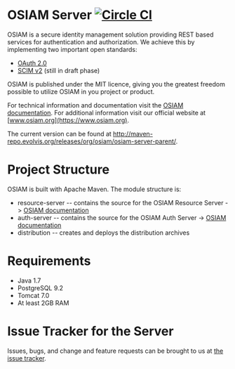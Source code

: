 OSIAM Server [![Circle CI](https://circleci.com/gh/osiam/server.svg?style=svg)](https://circleci.com/gh/osiam/server)
============

OSIAM is a secure identity management solution providing REST based services for
authentication and authorization. We achieve this by implementing two important
open standards:

* [OAuth 2.0](http://oauth.net/2/)
* [SCIM v2](http://www.simplecloud.info/) (still in draft phase)

OSIAM is published under the MIT licence, giving you the greatest freedom possible to
utilize OSIAM in you project or product.

For technical information and documentation visit the [OSIAM documentation](https://github.com/osiam/server/tree/master/docs).
For additional information visit our official website at [www.osiam.org](https://www.osiam.org).

The current version can be found at http://maven-repo.evolvis.org/releases/org/osiam/osiam-server-parent/.

# Project Structure

OSIAM is built with Apache Maven. The module structure is:

* resource-server -- contains the source for the OSIAM Resource Server -> [OSIAM documentation](https://github.com/osiam/server/tree/master/docs)
* auth-server -- contains the source for the OSIAM Auth Server -> [OSIAM documentation](https://github.com/osiam/server/tree/master/docs)
* distribution -- creates and deploys the distribution archives

# Requirements

* Java 1.7
* PostgreSQL 9.2
* Tomcat 7.0
* At least 2GB RAM

# Issue Tracker for the Server

Issues, bugs, and change and feature requests can be brought to us at [the issue tracker](https://github.com/osiam/server/issues).
